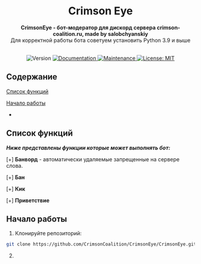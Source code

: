 <div align="center">
 <h1 align="center"> Crimson Eye </h1>
 <strong>CrimsonEye - бот-модератор для дискорд сервера crimson-coalition.ru, made by salobchyanskiy</strong><br />Для корректной работы бота советуем установить Python 3.9 и выше<br /><br/>

 
<p>
  <img alt="Version" src="https://img.shields.io/badge/version-0.1-blue.svg?cacheSeconds=2592000" />
  <a href="https://github.com/kefranabg/readme-md-generator#readme" target="_blank">
    <img alt="Documentation" src="https://img.shields.io/badge/documentation-yes-brightgreen.svg" />
  </a>
  <a href="https://github.com/kefranabg/readme-md-generator/graphs/commit-activity" target="_blank">
    <img alt="Maintenance" src="https://img.shields.io/badge/Maintained%3F-yes-green.svg" />
  </a>
  <a href="https://github.com/kefranabg/readme-md-generator/blob/master/LICENSE" target="_blank">
    <img alt="License: MIT" src="https://img.shields.io/github/license/CrimsonCoalition/CrimsonEye" />
  </a>
</p>
 </div>

## Содержание
[Список функций](https://github.com/CrimsonCoalition/CrimsonEye?tab=readme-ov-file#%D1%81%D0%BF%D0%B8%D1%81%D0%BE%D0%BA-%D1%84%D1%83%D0%BD%D0%BA%D1%86%D0%B8%D0%B9)

[Начало работы]()
- []()

## Список функций
***Ниже представлены функции которые может выполнять бот:***

[+] **Банворд** - автоматически удаляемые запрещенные на сервере слова.

[+] **Бан**

[+] **Кик**

[+] **Приветствие**

## Начало работы

1. Клонируйте репозиторий:

   
```bash
git clone https://github.com/CrimsonCoalition/CrimsonEye/CrimsonEye.git
```
2. 
